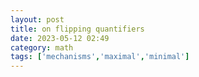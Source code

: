 ```yaml
---
layout: post
title: on flipping quantifiers
date: 2023-05-12 02:49
category: math
tags: ['mechanisms','maximal','minimal']
---
```



